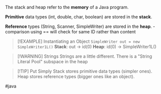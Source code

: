 The stack and heap refer to the **memory** of a Java program.

**Primitive** data types (int, double, char, boolean) are stored in the **stack**.

**Reference** types (String, Scanner, SimpleWriter) are stored in the **heap**.
	- comparison using == will check for same ID rather than content


> [!EXAMPLE] Instantiating an Object
> `SimpleWriter out = new SimpleWriter1L()`
> **Stack**:
> out -> id(0)
> **Heap**:
> id(0) -> SimpleWriter1L()

> [!WARNING] Strings
> Strings are a little different. There is a "String Literal Pool" subspace in the heap

> [!TIP] Put Simply
> Stack stores primitive data types (simpler ones).
> Heap stores reference types (bigger ones like an object).





#java
